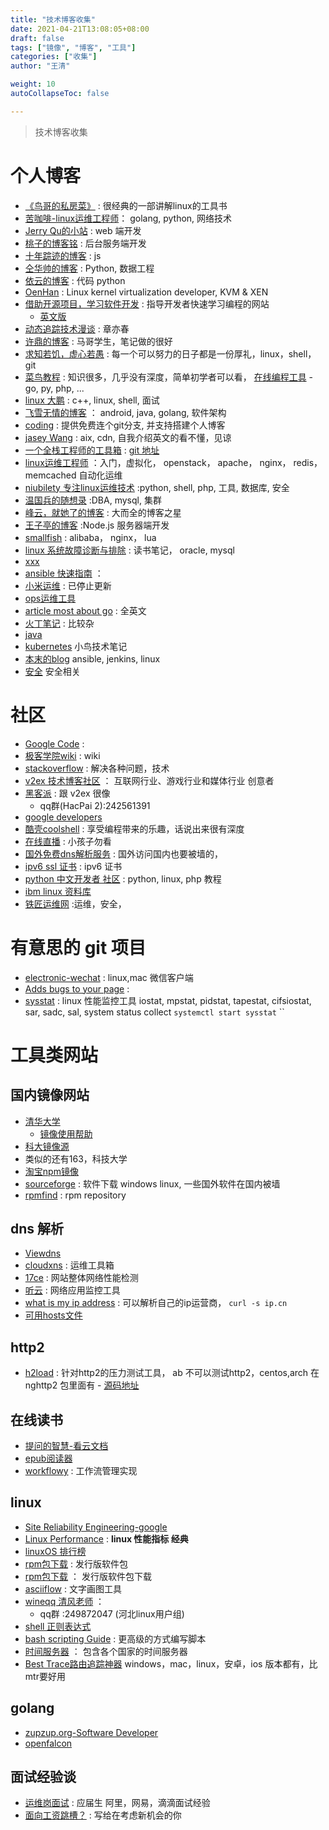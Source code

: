 ```yaml
---
title: "技术博客收集"
date: 2021-04-21T13:08:05+08:00
draft: false
tags: ["镜像", "博客", "工具"]
categories: ["收集"]
author: "王清"

weight: 10
autoCollapseToc: false

---
```


>技术博客收集

# 个人博客

- [《鸟哥的私房菜》](http://linux.vbird.org/) : 很经典的一部讲解linux的工具书
- [苦咖啡-linux运维工程师](http://blog.kukafei520.net/)： golang, python, 网络技术
- [Jerry Qu的小站](https://imququ.com/) : web 端开发
- [桃子的博客铭](https://blog.taozj.org/) : 后台服务端开发
- [十年踪迹的博客](https://www.h5jun.com/) : js
- [仝华帅的博客](http://tonghs.com) : Python, 数据工程
- [依云的博客](https://blog.lilydjwg.me/) : 代码 python
- [OenHan](http://oenhan.com/) : Linux kernel virtualization developer, KVM & XEN
- [借助开源项目，学习软件开发](https://teamhost.gitbooks.io/learn-coding-with-open-source/zh/Start.html) : 指导开发者快速学习编程的网站
	- [英文版](https://www.queness.com/post/10709/8-useful-websites-to-learn-how-to-code-quickly)
- [动态追踪技术漫谈](https://openresty.org/posts/dynamic-tracing/) : 章亦春
- [许鼎的博客](http://xuding.blog.51cto.com/) : 马哥学生，笔记做的很好
- [求知若饥，虚心若愚](https://www.molloc.com/) : 每一个可以努力的日子都是一份厚礼，linux，shell，git
- [菜鸟教程](http://www.runoob.com/) : 知识很多，几乎没有深度，简单初学者可以看， [在线编程工具](https://c.runoob.com/) - go, py, php, ...
- [linux 大鹏](http://roclinux.cn) : c++, linux, shell, 面试
- [飞雪无情的博客](http://www.flysnow.org/) ： android, java, golang, 软件架构
- [coding](https://coding.net/user) : 提供免费连个git分支, 并支持搭建个人博客
- [jasey Wang](http://jaseywang.me/) : aix, cdn, 自我介绍英文的看不懂，见谅
- [一个全栈工程师的工具箱](http://toolbox.phodal.com/) : [git 地址](https://github.com/phodal/toolbox)
- [linux运维工程师](http://www.songyawei.cn/) ：入门，虚拟化， openstack， apache， nginx， redis， memcached 自动化运维
- [niubilety 专注linux运维技术](https://niubilety.com/) :python, shell, php, 工具, 数据库, 安全
- [温国兵的随想录](https://dbarobin.com) :DBA, mysql, 集群
- [峰云，就她了的博客](http://rfyiamcool.blog.51cto.com/) : 大而全的博客之星
- [王子亭的博客](https://jysperm.me/) :Node.js 服务器端开发
- [smallfish](http://chenxiaoyu.org) : alibaba， nginx， lua
- [linux 系统故障诊断与排除](http://www.cnblogs.com/rootq/articles/1161703.html) : 读书笔记， oracle, mysql
- [xxx](https://medium.com/netflix-techblog)
- [ansible 快速指南](https://linuxtoy.org/archives/hands-on-with-ansible.html) ：
- [小米运维](http://noops.me/) : 已停止更新 
- [ops运维工具](http://www.opstool.com/category/35)
- [article most about go](https://rakyll.org/) : 全英文
- [火丁笔记](https://huoding.com/) : 比较杂
- [java](http://ifeve.com/)
- [kubernetes](https://www.lijiaocn.com/) 小鸟技术笔记
- [本末的blog](http://blog.leanote.com/benmo) ansible, jenkins, linux
- [安全](https://cshihong.github.io/) 安全相关

# 社区

- [Google Code](https://code.google.com/) :
- [极客学院wiki](http://wiki.jikexueyuan.com/) : wiki
- [stackoverflow](https://stackoverflow.com/documentation) : 解决各种问题，技术
- [v2ex 技术博客社区](https://www.v2ex.com/) ： 互联网行业、游戏行业和媒体行业 创意者
- [黑客派](https://hacpai.com/) : 跟 v2ex 很像
	- qq群(HacPai 2):242561391
- [google developers](https://developers.google.com/)
- [酷壳coolshell](https://coolshell.cn/) : 享受编程带来的乐趣，话说出来很有深度
- [在线直播](https://xhamsterlive.com/lana_luu) : 小孩子勿看
- [国外免费dns解析服务](https://dns.he.net/) : 国外访问国内也要被墙的，
- [ipv6 ssl 证书](https://ipv6.he.net/) : ipv6 证书
- [python 中文开发者 社区](http://www.pythontab.com/) : python, linux, php 教程
- [ibm linux 资料库](https://www.ibm.com/developerworks/cn/views/linux/libraryview.jsp)
- [铁匠运维网](http://www.tiejiang.org/) :运维，安全，

# 有意思的 git 项目

- [electronic-wechat](https://github.com/geeeeeeeeek/electronic-wechat) : linux,mac 微信客户端
- [Adds bugs to your page](https://github.com/Auz/Bug) :
- [sysstat](https://github.com/sysstat/sysstat) : linux 性能监控工具 iostat, mpstat, pidstat, tapestat, cifsiostat, sar, sadc, sal, system status collect `systemctl start sysstat`
``

# 工具类网站

## 国内镜像网站

- [清华大学](https://mirrors.tuna.tsinghua.edu.cn/)
	- [镜像使用帮助](https://mirrors.tuna.tsinghua.edu.cn/help/AOSP/)
- [科大镜像源](http://centos.ustc.edu.cn/)
- 类似的还有163，科技大学
- [淘宝npm镜像](http://npm.taobao.org/)
- [sourceforge](https://sourceforge.net/) : 软件下载 windows linux, 一些国外软件在国内被墙
- [rpmfind](https://rpmfind.net/linux/RPM/index.html) : rpm repository

## dns 解析

- [Viewdns](http://viewdns.info/dnsrecord/)
- [cloudxns](http://tools.cloudxns.net/Index/Mdig) : 运维工具箱
- [17ce](https://www.17ce.com/) : 网站整体网络性能检测
- [听云](https://account.tingyun.com) : 网络应用监控工具
- [what is my ip address](http://ifconfig.me/) : 可以解析自己的ip运营商， `curl -s ip.cn`
- [可用hosts文件](https://github.com/racaljk/hosts)

## http2

- [h2load](http://www.nghttp2.org/documentation/h2load-howto.html) : 针对http2的压力测试工具， ab 不可以测试http2，centos,arch 在 nghttp2 包里面有 - [源码地址](https://github.com/nghttp2/nghttp2/releases)


## 在线读书

- [提问的智慧-看云文档](https://www.kancloud.cn/kancloud/smart-questions/145097)
- [epub阅读器](http://neat-reader.cn/#/)
- [workflowy](https://workflowy.com/?show_tutorial) : 工作流管理实现

## linux

- [Site Reliability Engineering-google](https://landing.google.com/sre/book/index.html)
- [Linux Performance](http://www.brendangregg.com/linuxperf.html) : **linux 性能指标 经典**
- [linuxOS 排行榜](http://distrowatch.com/dwres.php?resource=popularity)
- [rpm包下载](http://rpms.famillecollet.com/) : 发行版软件包
- [rpm包下载](https://pkgs.org/) ： 发行版软件包下载
- [asciiflow](http://asciiflow.com/) : 文字画图工具
- [wineqq 清风老师](https://phpcj.org/wineqq/) ：
	- qq群 :249872047 (河北linux用户组)
- [shell 正则表达式](http://man.linuxde.net/docs/shell_regex.html)
- [bash scripting Guide](https://linux.die.net/abs-guide/) : 更高级的方式编写脚本
- [时间服务器](http://www.pool.ntp.org/zone/cn) ： 包含各个国家的时间服务器
- [Best Trace路由追踪神器](https://www.ipip.net/product/client.html) windows，mac，linux，安卓，ios 版本都有，比mtr要好用

## golang

- [zupzup.org-Software Developer](https://zupzup.org/)
- [openfalcon](http://book.open-falcon.org/zh_0_2/)


## 面试经验谈

- [运维岗面试](https://zhuanlan.zhihu.com/p/29101574) : 应届生 阿里，网易，滴滴面试经验
- [面向工资跳槽？](https://mp.weixin.qq.com/s/Zz39fqlx5GoFzTX4B67tnQ) : 写给在考虑新机会的你